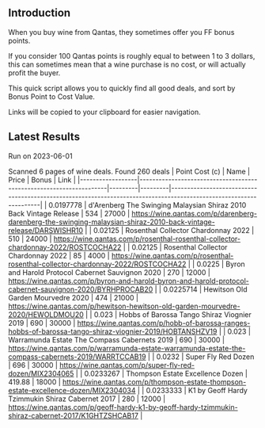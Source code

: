 ## Introduction

When you buy wine from Qantas, they sometimes offer you FF bonus points. 

If you consider 100 Qantas points is roughly equal to between 1 to 3 dollars, this can sometimes mean that a wine purchase is no cost, or will actually profit the buyer.

This quick script allows you to quickly find all good deals, and sort by Bonus Point to Cost Value.

Links will be copied to your clipboard for easier navigation.

## Latest Results

Run on 2023-06-01

Scanned 6 pages of wine deals.
Found 260 deals
|   Point Cost (c) | Name                                                               |   Price |   Bonus | Link                                                                                                              |
|------------------|--------------------------------------------------------------------|---------|---------|-------------------------------------------------------------------------------------------------------------------|
|        0.0197778 | d'Arenberg The Swinging Malaysian Shiraz 2010 Back Vintage Release |  534    |   27000 | https://wine.qantas.com/p/darenberg-darenberg-the-swinging-malaysian-shiraz-2010-back-vintage-release/DARSWISHR10 |
|        0.02125   | Rosenthal Collector Chardonnay 2022                                |  510    |   24000 | https://wine.qantas.com/p/rosenthal-rosenthal-collector-chardonnay-2022/ROSTCOCHA22                               |
|        0.02125   | Rosenthal Collector Chardonnay 2022                                |   85    |    4000 | https://wine.qantas.com/p/rosenthal-rosenthal-collector-chardonnay-2022/ROSTCOCHA22                               |
|        0.0225    | Byron and Harold Protocol Cabernet Sauvignon 2020                  |  270    |   12000 | https://wine.qantas.com/p/byron-and-harold-byron-and-harold-protocol-cabernet-sauvignon-2020/BYRHPROCAB20         |
|        0.0225714 | Hewitson Old Garden Mourvedre 2020                                 |  474    |   21000 | https://wine.qantas.com/p/hewitson-hewitson-old-garden-mourvedre-2020/HEWOLDMOU20                                 |
|        0.023     | Hobbs of Barossa Tango Shiraz Viognier 2019                        |  690    |   30000 | https://wine.qantas.com/p/hobb-of-barossa-ranges-hobbs-of-barossa-tango-shiraz-viognier-2019/HOBTANSHZV19         |
|        0.023     | Warramunda Estate The Compass Cabernets 2019                       |  690    |   30000 | https://wine.qantas.com/p/warramunda-estate-warramunda-estate-the-compass-cabernets-2019/WARRTCCAB19              |
|        0.0232    | Super Fly Red Dozen                                                |  696    |   30000 | https://wine.qantas.com/p/super-fly-red-dozen/MIX2304065                                                          |
|        0.0233267 | Thompson Estate Excellence Dozen                                   |  419.88 |   18000 | https://wine.qantas.com/p/thompson-estate-thompson-estate-excellence-dozen/MIX2304034                             |
|        0.0233333 | K1 by Geoff Hardy Tzimmukin Shiraz Cabernet 2017                   |  280    |   12000 | https://wine.qantas.com/p/geoff-hardy-k1-by-geoff-hardy-tzimmukin-shiraz-cabernet-2017/K1GHTZSHCAB17              |

